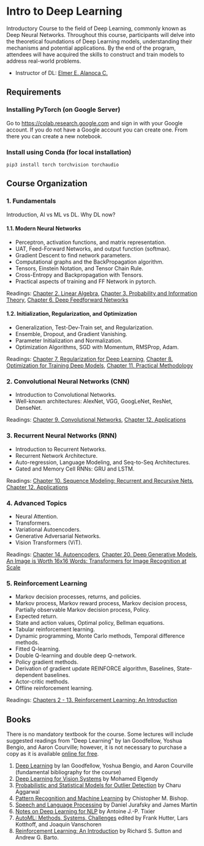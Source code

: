 # Intro to Deep Learning

Introductory Course to the field of Deep Learning, commonly known as Deep Neural Networks. Throughout this course, participants will delve into the theoretical foundations of Deep Learning models, understanding their mechanisms and potential applications. By the end of the program, attendees will have acquired the skills to construct and train models to address real-world problems.

* Instructor of DL: [Elmer E. Alanoca C.](https://github.com/eealanoca)

## Requirements

### Installing PyTorch (on Google Server)

Go to https://colab.research.google.com and sign in with your Google account. If you do not have a Google account you can create one. From there you can create a new notebook.

### Install using Conda (for local installation)

`pip3 install torch torchvision torchaudio`

## Course Organization

### 1. Fundamentals

Introduction, AI vs ML vs DL. Why DL now?

#### 1.1. Modern Neural Networks

* Perceptron, activation functions, and matrix representation.
* UAT, Feed-Forward Networks, and output function (softmax).
* Gradient Descent to find network parameters.
* Computational graphs and the BackPropagation algorithm.
* Tensors, Einstein Notation, and Tensor Chain Rule.
* Cross-Entropy and Backpropagation with Tensors.
* Practical aspects of training and FF Network in pytorch.

Readings: [Chapter 2. Linear Algebra](http://www.deeplearningbook.org/contents/linear_algebra.html), [Chapter 3. Probability and Information Theory](http://www.deeplearningbook.org/contents/prob.html), [Chapter 6. Deep Feedforward Networks](http://www.deeplearningbook.org/contents/mlp.html)

#### 1.2. Initialization, Regularization, and Optimization

* Generalization, Test-Dev-Train set, and Regularization.
* Ensemble, Dropout, and Gradient Vanishing.
* Parameter Initialization and Normalization.
* Optimization Algorithms, SGD with Momentum, RMSProp, Adam.

Readings: [Chapter 7. Regularization for Deep Learning](http://www.deeplearningbook.org/contents/regularization.html), [Chapter 8. Optimization for Training Deep Models](http://www.deeplearningbook.org/contents/optimization.html), [Chapter 11. Practical Methodology](http://www.deeplearningbook.org/contents/guidelines.html)

### 2. Convolutional Neural Networks (CNN)

* Introduction to Convolutional Networks.
* Well-known architectures: AlexNet, VGG, GoogLeNet, ResNet, DenseNet.

Readings: [Chapter 9. Convolutional Networks](http://www.deeplearningbook.org/contents/convnets.html), [Chapter 12. Applications](http://www.deeplearningbook.org/contents/applications.html)

### 3. Recurrent Neural Networks (RNN)

* Introduction to Recurrent Networks.
* Recurrent Network Architecture.
* Auto-regression, Language Modeling, and Seq-to-Seq Architectures.
* Gated and Memory Cell RNNs: GRU and LSTM.

Readings: [Chapter 10. Sequence Modeling: Recurrent and Recursive Nets](http://www.deeplearningbook.org/contents/rnn.html), [Chapter 12. Applications](http://www.deeplearningbook.org/contents/applications.html)

### 4. Advanced Topics

* Neural Attention.
* Transformers.
* Variational Autoencoders.
* Generative Adversarial Networks.
* Vision Transformers (ViT).

Readings: [Chapter 14. Autoencoders](http://www.deeplearningbook.org/contents/autoencoders.html), [Chapter 20. Deep Generative Models](http://www.deeplearningbook.org/contents/generative_models.html), [An Image is Worth 16x16 Words: Transformers for Image Recognition at Scale](https://arxiv.org/pdf/2010.11929v2.pdf)

### 5. Reinforcement Learning

* Markov decision processes, returns, and policies.
* Markov process, Markov reward process, Markov decision process, Partially observable Markov decision process, Policy.
* Expected return.
* State and action values, Optimal policy, Bellman equations.
* Tabular reinforcement learning.
* Dynamic programming, Monte Carlo methods, Temporal difference methods. 
* Fitted Q-learning.
* Double Q-learning and double deep Q-network.
* Policy gradient methods.
* Derivation of gradient update REINFORCE algorithm, Baselines, State-dependent baselines.
* Actor-critic methods.
* Offline reinforcement learning.

Readings: [Chapters 2 - 13. Reinforcement Learning: An Introduction](https://www.andrew.cmu.edu/course/10-703/textbook/BartoSutton.pdf)

## Books

There is no mandatory textbook for the course. Some lectures will include suggested readings from "Deep Learning" by Ian Goodfellow, Yoshua Bengio, and Aaron Courville; however, it is not necessary to purchase a copy as it is available [online for free](http://www.deeplearningbook.org/).

1. [Deep Learning](http://www.deeplearningbook.org/) by Ian Goodfellow, Yoshua Bengio, and Aaron Courville (fundamental bibliography for the course)
2. [Deep Learning for Vision Systems](https://livebook.manning.com/book/grokking-deep-learning-for-computer-vision/deep-learning-for-vision-systems/7) by Mohamed Elgendy
3. [Probabilistic and Statistical Models for Outlier Detection](https://www.springer.com/cda/content/document/cda_downloaddocument/9783319475776-c1.pdf?SGWID=0-0-45-1597574-p180317591) by Charu Aggarwal
4. [Pattern Recognition and Machine Learning](http://users.isr.ist.utl.pt/~wurmd/Livros/school/Bishop%20-%20Pattern%20Recognition%20And%20Machine%20Learning%20-%20Springer%20%202006.pdf) by Chistopher M. Bishop.
5. [Speech and Language Processing](https://web.stanford.edu/~jurafsky/slp3/ed3book.pdf) by Daniel Jurafsky and James Martin
6. [Notes on Deep Learning for NLP](https://arxiv.org/abs/1808.09772) by Antoine J.-P. Tixier
7. [AutoML: Methods, Systems, Challenges](https://www.automl.org/book/) edited by Frank Hutter, Lars Kotthoff, and Joaquin Vanschoren
8. [Reinforcement Learning: An Introduction](https://www.andrew.cmu.edu/course/10-703/textbook/BartoSutton.pdf) by Richard S. Sutton and Andrew G. Barto.
##